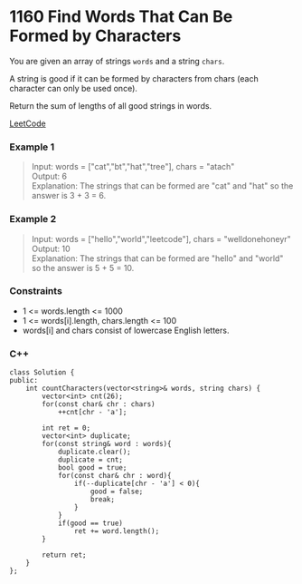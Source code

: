 # 1160 Find Words That Can Be Formed by Characters

You are given an array of strings `words` and a string `chars`.

A string is good if it can be formed by characters from chars (each character can only be used once).

Return the sum of lengths of all good strings in words.

[LeetCode](https://leetcode.cn/problems/find-words-that-can-be-formed-by-characters/)

### Example 1

>Input: words = ["cat","bt","hat","tree"], chars = "atach"  
Output: 6  
Explanation: The strings that can be formed are "cat" and "hat" so the answer is 3 + 3 = 6.  

### Example 2

>Input: words = ["hello","world","leetcode"], chars = "welldonehoneyr"  
Output: 10  
Explanation: The strings that can be formed are "hello" and "world" so the answer is 5 + 5 = 10.  

### Constraints

* 1 <= words.length <= 1000
* 1 <= words[i].length, chars.length <= 100
* words[i] and chars consist of lowercase English letters.

### C++ 

```
class Solution {
public:
    int countCharacters(vector<string>& words, string chars) {
        vector<int> cnt(26);
        for(const char& chr : chars)
            ++cnt[chr - 'a'];
        
        int ret = 0;
        vector<int> duplicate;
        for(const string& word : words){
            duplicate.clear();
            duplicate = cnt;
            bool good = true;
            for(const char& chr : word){
                if(--duplicate[chr - 'a'] < 0){
                    good = false;
                    break;
                }
            }
            if(good == true)
                ret += word.length();
        }

        return ret;
    }
};
```